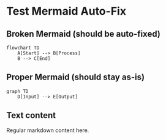 # Test Mermaid Auto-Fix

## Broken Mermaid (should be auto-fixed)
```mermaid
flowchart TD
    A[Start] --> B[Process]
    B --> C[End]
```

## Proper Mermaid (should stay as-is)
```mermaid
graph TD
    D[Input] --> E[Output]
```

## Text content
Regular markdown content here.